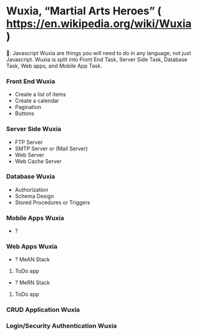 # Wuxia, “Martial Arts Heroes” ( https://en.wikipedia.org/wiki/Wuxia )
:notebook:: Javascript Wuxia are things you will need to do in any language, not just Javascript. Wuxia is split into Front End Task, Server Side Task, Database Task, Web apps, and Mobile App Task.

### Front End Wuxia
- Create a list of items
- Create a calendar
- Pagination
- Buttons

### Server Side Wuxia
- FTP Server
- SMTP Server or (Mail Server)
- Web Server
- Web Cache Server

### Database Wuxia
- Authorization
- Schema Design
- Stored Procedures or Triggers

### Mobile Apps Wuxia
- ?

### Web Apps Wuxia
- ? MeAN Stack
1. ToDo app
- ? MeRN Stack
1. ToDo app

### CRUD Application Wuxia

### Login/Security Authentication Wuxia
